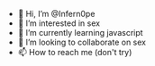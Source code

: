 - 👋 Hi, I’m @Infern0pe
- 👀 I’m interested in sex
- 🌱 I’m currently learning javascript
- 💞️ I’m looking to collaborate on sex
- 📫 How to reach me (don't try)

<!---
Infern0pe/Infern0pe is a ✨ special ✨ repository because its `README.md` (this file) appears on your GitHub profile.
You can click the Preview link to take a look at your changes.
--->
